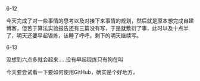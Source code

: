 6-12

今天完成了对一些事情的思考以及对接下来事情的规划，然后就是原本想完成自建博客，但苦于算法实验报告还有三篇没有写，于是就敷衍了事，此时以及十点半了，明天还要早起锻炼，该睡了呼呼。剩下的明天继续写。

6-13

没想到六点多就会起来.....没有早起锻炼只有狗在叫

今天要尝试看一下要如何使用GitHub，确实是个好地方，